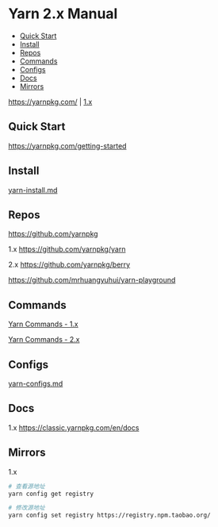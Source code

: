 <!-- omit in toc -->
# Yarn 2.x Manual

- [Quick Start](#quick-start)
- [Install](#install)
- [Repos](#repos)
- [Commands](#commands)
- [Configs](#configs)
- [Docs](#docs)
- [Mirrors](#mirrors)

<https://yarnpkg.com/> | [1.x](https://classic.yarnpkg.com/en/)

## Quick Start

<https://yarnpkg.com/getting-started>

## Install

[yarn-install.md](yarn-install.md)

## Repos

<https://github.com/yarnpkg>

1.x <https://github.com/yarnpkg/yarn>

2.x <https://github.com/yarnpkg/berry>

<https://github.com/mrhuangyuhui/yarn-playground>

## Commands

[Yarn Commands - 1.x](yarn-cmd-1.md)

[Yarn Commands - 2.x](yarn-cmd-2.md)

## Configs

[yarn-configs.md](yarn-configs.md)

## Docs

1.x <https://classic.yarnpkg.com/en/docs>

## Mirrors

1.x

```bash
# 查看源地址
yarn config get registry

# 修改源地址
yarn config set registry https://registry.npm.taobao.org/
```
